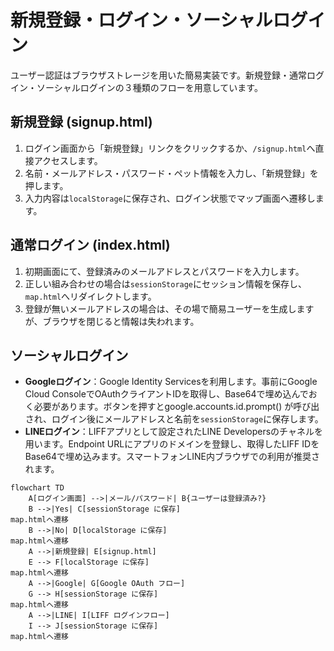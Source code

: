 # 新規登録・ログイン・ソーシャルログイン

ユーザー認証はブラウザストレージを用いた簡易実装です。新規登録・通常ログイン・ソーシャルログインの３種類のフローを用意しています。

## 新規登録 (signup.html)

1. ログイン画面から「新規登録」リンクをクリックするか、`/signup.html`へ直接アクセスします。
2. 名前・メールアドレス・パスワード・ペット情報を入力し、「新規登録」を押します。
3. 入力内容は`localStorage`に保存され、ログイン状態でマップ画面へ遷移します。

## 通常ログイン (index.html)

1. 初期画面にて、登録済みのメールアドレスとパスワードを入力します。
2. 正しい組み合わせの場合は`sessionStorage`にセッション情報を保存し、`map.html`へリダイレクトします。
3. 登録が無いメールアドレスの場合は、その場で簡易ユーザーを生成しますが、ブラウザを閉じると情報は失われます。

## ソーシャルログイン

- **Googleログイン**：Google Identity Servicesを利用します。事前にGoogle Cloud ConsoleでOAuthクライアントIDを取得し、Base64で埋め込んでおく必要があります。ボタンを押すとgoogle.accounts.id.prompt() が呼び出され、ログイン後にメールアドレスと名前を`sessionStorage`に保存します。
- **LINEログイン**：LIFFアプリとして設定されたLINE Developersのチャネルを用います。Endpoint URLにアプリのドメインを登録し、取得したLIFF IDをBase64で埋め込みます。スマートフォンLINE内ブラウザでの利用が推奨されます。

```mermaid
flowchart TD
    A[ログイン画面] -->|メール/パスワード| B{ユーザーは登録済み?}
    B -->|Yes| C[sessionStorage に保存]
map.htmlへ遷移
    B -->|No| D[localStorage に保存]
map.htmlへ遷移
    A -->|新規登録| E[signup.html]
    E --> F[localStorage に保存]
map.htmlへ遷移
    A -->|Google| G[Google OAuth フロー]
    G --> H[sessionStorage に保存]
map.htmlへ遷移
    A -->|LINE| I[LIFF ログインフロー]
    I --> J[sessionStorage に保存]
map.htmlへ遷移
```
